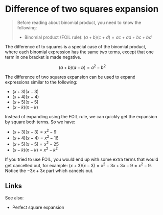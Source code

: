 # Difference of two squares expansion

> Before reading about binomial product, you need to know the following:
> * Binomial product (FOIL rule): $\left(a + b\right)\left(c + d\right) = ac + ad + bc + bd$

The difference of to squares is a special case of the binomial product, where each binomial expression has the same two terms, except that one term in one bracket is made negative.

$$ \left(a + b\right)\left(a - b\right) =  a^2 - b^2 $$

The difference of two squares expansion can be used to expand expressions similar to the following:
* $\left(x + 3\right)\left(x - 3\right)$
* $\left(x + 4\right)\left(x - 4\right)$
* $\left(x + 5\right)\left(x - 5\right)$
* $\left(x - k\right)\left(x - k\right)$

Instead of expanding using the FOIL rule, we can quickly get the expansion by square both terms. So we have:
* $\left(x + 3\right)\left(x - 3\right) = x^2 - 9$
* $\left(x + 4\right)\left(x - 4\right) = x^2 - 16$
* $\left(x + 5\right)\left(x - 5\right) = x^2 - 25$
* $\left(x - k\right)\left(x - k\right) = x^2 - k^2$

If you tried to use FOIL, you would end up with some extra terms that would get cancelled out, for example: $\left(x + 3\right)\left(x - 3\right) = x^2 - 3x + 3x - 9 = x^2 - 9$. Notice the $-3x + 3x$ part which cancels out.

## Links

See also:
* Perfect square expansion
